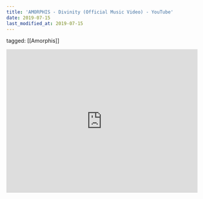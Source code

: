 ```yaml
---
title: 'AMORPHIS - Divinity (Official Music Video) - YouTube'
date: 2019-07-15
last_modified_at: 2019-07-15
---
```

tagged: [[Amorphis]]
<iframe allow="accelerometer; autoplay; clipboard-write; encrypted-media; gyroscope; picture-in-picture" allowfullscreen="" frameborder="0" height="375" id="youtube_iframe" src="https://www.youtube.com/embed/GC6UN30v5lQ?feature=oembed&amp;enablejsapi=1&amp;origin=https://safe.txmblr.com&amp;wmode=opaque" width="500"></iframe>
